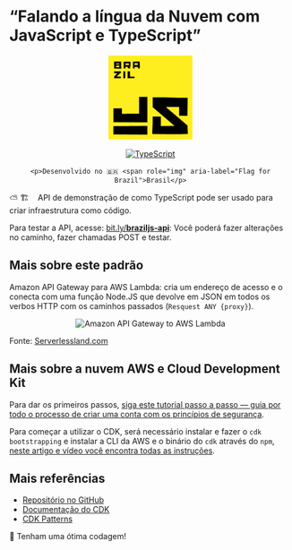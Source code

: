# “Falando a língua da Nuvem com JavaScript e TypeScript”

<div align="center">
  <img src="imagens/braziljs.png" alt="BrazilJS" title="Logo do BrazilJS" width="150">
  
  [![TypeScript](https://badges.frapsoft.com/typescript/code/typescript.svg?v=101)](https://github.com/ellerbrock/typescript-badges/)

    <p>Desenvolvido no 🇧🇷 <span role="img" aria-label="Flag for Brazil">Brasil</p>
  
</div>

⛅ 🏗️  ‎‎‏‏‎ ‎‏‏‎ ‎‏‏‎ ‎API de demonstração de como TypeScript pode ser usado para criar infraestrutura como código.

Para testar a API, acesse: [bit.ly/**braziljs-api**](https://bit.ly/braziljs-api): Você poderá fazer alterações no caminho, fazer chamadas POST e testar.

## Mais sobre este padrão

Amazon API Gateway para AWS Lambda: cria um endereço de acesso e o conecta com uma função Node.JS que devolve em JSON em todos os verbos HTTP com os caminhos passados (`Resquest ANY {proxy}`).

<div align="center">
  
  <img width="651" alt="Amazon API Gateway to AWS Lambda" src="https://user-images.githubusercontent.com/509054/138187892-0c63fa57-40fa-4bef-9011-1c78ae975646.png">

</div>
  
Fonte: [Serverlessland.com](https://serverlessland.com/patterns/apigw-lambda-cdk)

## Mais sobre a nuvem AWS e Cloud Development Kit

Para dar os primeiros passos, [siga este tutorial passo a passo — guia por todo o processo de criar uma conta com os princípios de segurança](https://ibrahimcesar.cloud/blog/jornada-aws-iniciando-na-nuvem-aws/).

Para começar a utilizar o CDK, será necessário instalar e fazer o `cdk bootstrapping` e instalar a CLI da AWS e o binário do `cdk` através do `npm`, [neste artigo e vídeo você encontra todas as instruções](https://ibrahimcesar.cloud/blog/cdk-bootstrapping/).

## Mais referências
- [Repositório no GitHub](https://github.com/aws/aws-cdk)
- [Documentação do CDK](https://docs.aws.amazon.com/cdk/api/latest/typescript/api/aws-cdk.html)
- [CDK Patterns](https://cdkpatterns.com/)

<div align="left">
  
  <span role="img" aria-label="Código Feliz">🦄 Tenham uma ótima codagem!</span>
  
</div>

